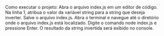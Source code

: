 Como executar o projeto:
Abra o arquivo index.js em um editor de código.
Na linha 1, atribua o valor da variável string para a string que deseja inverter.
Salve o arquivo index.js.
Abra o terminal e navegue até o diretório onde o arquivo index.js está localizado.
Digite o comando node index.js e pressione Enter.
O resultado da string invertida será exibido no console.
